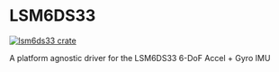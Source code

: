 # LSM6DS33

[![lsm6ds33 crate](https://img.shields.io/crates/v/lsm6ds33.svg)](https://crates.io/crates/lsm6ds33)

A platform agnostic driver for the LSM6DS33 6-DoF Accel + Gyro IMU
